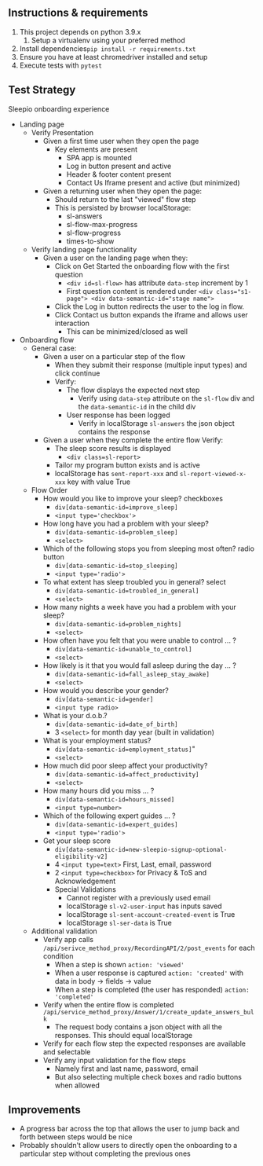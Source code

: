 ## Instructions & requirements
1. This project depends on python 3.9.x
   1. Setup a virtualenv using your preferred method
2. Install dependencies`pip install -r requirements.txt`
3. Ensure you have at least chromedriver installed and setup
4. Execute tests with `pytest` 

## Test Strategy

Sleepio onboarding experience

- Landing page
  - Verify Presentation
    - Given a first time user when they open the page
      - Key elements are present
        - SPA app is mounted
        - Log in button present and active
        - Header & footer content present
        - Contact Us Iframe present and active (but minimized)
    - Given a returning user when they open the page: 
      - Should return to the last "viewed" flow step
      - This is persisted by browser localStorage: 
        - sl-answers
        - sl-flow-max-progress
        - sl-flow-progress
        - times-to-show
  - Verify landing page functionality
    - Given a user on the landing page when they:
      - Click on Get Started the onboarding flow with the first question
          - `<div id=sl-flow>` has attribute `data-step` increment by 1 
          - First question content is rendered under `<div class="s1-page"> <div data-semantic-id="stage name">`
      - Click the Log in button redirects the user to the log in flow.
      - Click Contact us button expands the iframe and allows user interaction 
        - This can be minimized/closed as well
- Onboarding flow
  - General case:
    - Given a user on a particular step of the flow 
      - When they submit their response (multiple input types) and click continue
      - Verify:
        - The flow displays the expected next step 
          - Verify using `data-step` attribute on the `sl-flow` div and the `data-semantic-id` in the child div
        - User response has been logged
          - Verify in localStorage `sl-answers` the json object contains the response 
    - Given a user when they complete the entire flow
      Verify: 
      - The sleep score results is displayed
          - `<div class=sl-report>`
      - Tailor my program button exists and is active 
      - localStorage has `sent-report-xxx` and `sl-report-viewed-x-xxx` key with value True
  - Flow Order
    - How would you like to improve your sleep? checkboxes 
      - `div[data-semantic-id=improve_sleep]`
      - `<input type='checkbox'>`
    - How long have you had a problem with your sleep? 
      - `div[data-semantic-id=problem_sleep]`
      - `<select>`
    - Which of the following stops you from sleeping most often? radio button
      - `div[data-semantic-id=stop_sleeping]`
      - `<input type='radio'>`
    - To what extent has sleep troubled you in general? select
      - `div[data-semantic-id=troubled_in_general]`
      - `<select>`
    - How many nights a week have you had a problem with your sleep?
      - `div[data-semantic-id=problem_nights]`
      - `<select>`
    - How often have you felt that you were unable to control ... ? 
      - `div[data-semantic-id=unable_to_control]`
      - `<select>`
    - How likely is it that you would fall asleep during the day ... ? 
      - `div[data-semantic-id=fall_asleep_stay_awake]`
      - `<select>`
    - How would you describe your gender?
      - `div[data-semantic-id=gender]`
      - `<input type radio>`
    - What is your d.o.b.?
      - `div[data-semantic-id=date_of_birth]`
      - 3 `<select>` for month day year (built in validation)
    - What is your employment status?
      - `div[data-semantic-id=employment_status]`"
      - `<select>`
    - How much did poor sleep affect your productivity?
      - `div[data-semantic-id=affect_productivity]`
      - `<select>`
    - How many hours did you miss ... ?
      - `div[data-semantic-id=hours_missed]`
      - `<input type=number>`
    - Which of the following expert guides ... ? 
      - `div[data-semantic-id=expert_guides]`
      - `<input type='radio'>`
    - Get your sleep score
      - `div[data-semantic-id=new-sleepio-signup-optional-eligibility-v2]`
      - 4 `<input type=text>` First, Last, email, password
      - 2 `<input type=checkbox>` for Privacy & ToS and Acknowledgement  
      - Special Validations
        - Cannot register with a previously used email
        - localStorage `sl-v2-user-input` has inputs saved
        - localStorage `sl-sent-account-created-event` is True
        - localStorage `sl-ser-data` is True
  - Additional validation
    - Verify app calls `/api/serivce_method_proxy/RecordingAPI/2/post_events` for each condition
      - When a step is shown `action: 'viewed'`
      - When a user response is captured `action: 'created'` with  data in body -> fields -> value
      - When a step is completed (the user has responded) `action: 'completed'`
    - Verify when the entire flow is completed `/api/service_method_proxy/Answer/1/create_update_answers_bulk`
      - The request body contains a json object with all the responses. This should equal localStorage
    - Verify for each flow step the expected responses are available and selectable
    - Verify any input validation for the flow steps
      - Namely first and last name, password, email
      - But also selecting multiple check boxes and radio buttons when allowed

## Improvements
- A progress bar across the top that allows the user to jump back and forth between steps would be nice
- Probably shouldn't allow users to directly open the onboarding to a particular step without completing the previous ones
